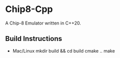 # Chip8-Cpp
A Chip-8 Emulator written in C++20.

## Build Instructions
- Mac/Linux
    mkdir build && cd build
    cmake ..
    make
